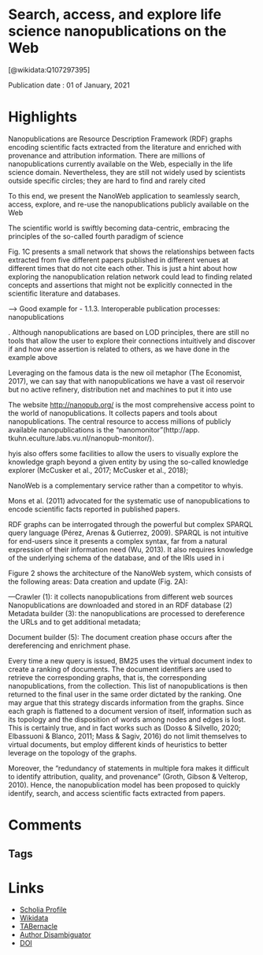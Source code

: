
Search, access, and explore life science nanopublications on the Web
====================================================================
  
  [@wikidata:Q107297395]  
  
Publication date : 01 of January, 2021  

# Highlights

Nanopublications are Resource Description Framework (RDF) graphs encoding
scientific facts extracted from the literature and enriched with provenance and
attribution information.
There are millions of nanopublications currently available on the Web, especially in the life science domain. 
Nevertheless, they are still not widely used by scientists outside specific circles; they are hard to find
and rarely cited

 To this end, we present the NanoWeb
application to seamlessly search, access, explore, and re-use the nanopublications
publicly available on the Web

The scientific world is swiftly becoming data-centric, embracing the principles of the
so-called fourth paradigm of science 

 Fig. 1C presents a small network that shows
the relationships between facts extracted from five different papers published in different
venues at different times that do not cite each other. This is just a hint about how exploring
the nanopublication relation network could lead to finding related concepts and assertions
that might not be explicitly connected in the scientific literature and databases.

--> Good example for - 1.1.3. Interoperable publication processes: nanopublications 

. Although nanopublications are based on
LOD principles, there are still no tools that allow the user to explore their connections
intuitively and discover if and how one assertion is related to others, as we have done in the
example above

Leveraging on the famous data is the new oil metaphor (The Economist,
2017), we can say that with nanopublications we have a vast oil reservoir but no active
refinery, distribution net and machines to put it into use

The website http://nanopub.org/ is the most comprehensive access point to the world of
nanopublications. It collects papers and tools about nanopublications. The central resource
to access millions of publicly available nanopublications is the “nanomonitor”(http://app.
tkuhn.eculture.labs.vu.nl/nanopub-monitor/).

hyis also offers some facilities to allow the users to visually explore the
knowledge graph beyond a given entity by using the so-called knowledge explorer
(McCusker et al., 2017; McCusker et al., 2018); 

NanoWeb is a complementary service rather than a competitor to whyis.

Mons et al. (2011) advocated for the systematic use of nanopublications to encode
scientific facts reported in published papers.

RDF graphs can be interrogated through the powerful but complex SPARQL query
language (Pérez, Arenas & Gutierrez, 2009). SPARQL is not intuitive for end-users since
it presents a complex syntax, far from a natural expression of their information need
(Wu, 2013). It also requires knowledge of the underlying schema of the database, and of the
IRIs used in i

Figure 2 shows the architecture of the NanoWeb system, which consists of the
following areas:
Data creation and update (Fig. 2A):

—Crawler (1): it collects nanopublications from different web sources
Nanopublications are
downloaded and stored in an RDF database (2)
Metadata builder (3): the nanopublications are processed to dereference the URLs and
to get additional metadata;

Document builder (5): The document creation phase occurs after the dereferencing
and enrichment phase.

Every time a new query is issued, BM25 uses the virtual document index to create a
ranking of documents. The document identifiers are used to retrieve the corresponding
graphs, that is, the corresponding nanopublications, from the collection. This list of
nanopublications is then returned to the final user in the same order dictated by the
ranking.
One may argue that this strategy discards information from the graphs. Since each
graph is flattened to a document version of itself, information such as its topology and the
disposition of words among nodes and edges is lost. This is certainly true, and in fact
works such as (Dosso & Silvello, 2020; Elbassuoni & Blanco, 2011; Mass & Sagiv, 2016) do 
not limit themselves to virtual documents, but employ different kinds of heuristics to better
leverage on the topology of the graphs.

 Moreover, the “redundancy of statements in
multiple fora makes it difficult to identify attribution, quality, and provenance”
(Groth, Gibson & Velterop, 2010). Hence, the nanopublication model has been
proposed to quickly identify, search, and access scientific facts extracted from papers.


# Comments

## Tags

# Links
  
 * [Scholia Profile](https://scholia.toolforge.org/work/Q107297395)  
 * [Wikidata](https://www.wikidata.org/wiki/Q107297395)  
 * [TABernacle](https://tabernacle.toolforge.org/?#/tab/manual/Q107297395/P921%3BP4510)  
 * [Author Disambiguator](https://author-disambiguator.toolforge.org/work_item_oauth.php?id=Q107297395&batch_id=&match=1&author_list_id=&doit=Get+author+links+for+work)  
 * [DOI](https://doi.org/10.7717/PEERJ-CS.335)  
